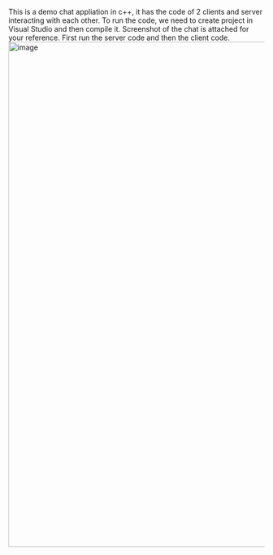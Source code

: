 This is a demo chat appliation in c++, it has the code of 2 clients and server interacting with each other. To run the code, we need to create project in Visual Studio and then compile it.
Screenshot of the chat is attached for your reference.
First run the server code and then the client code.
<img width="1872" height="993" alt="image" src="https://github.com/user-attachments/assets/57336d1f-6a85-4aba-939f-b8b6a6cc30d9" />
